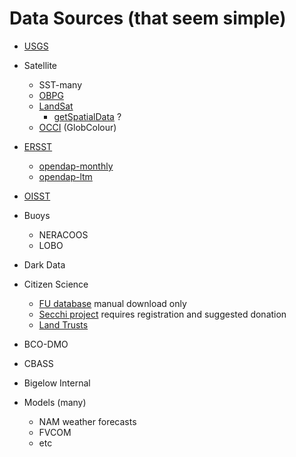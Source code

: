 # Data Sources (that seem simple)

- [USGS](https://www.usgs.gov/products/data-and-tools/apis)

- Satellite
    + SST-many
    + [OBPG](https://oceancolor.gsfc.nasa.gov/)
    + [LandSat](https://www.usgs.gov/land-resources/nli/landsat)
       - [getSpatialData](https://github.com/16EAGLE/getSpatialData) ?
    + [OCCI](https://www.oceancolour.org/) (GlobColour)

- [ERSST](https://www.esrl.noaa.gov/psd/data/gridded/data.noaa.ersst.v5.html)
    + [opendap-monthly](https://www.esrl.noaa.gov/psd/thredds/dodsC/Datasets/noaa.ersst.v5/sst.mnmean.nc)
    + [opendap-ltm](https://www.esrl.noaa.gov/psd/thredds/dodsC/Datasets/noaa.ersst.v5/sst.mon.ltm.1981-2010.nc)

- [OISST](https://www.ncdc.noaa.gov/oisst)

- Buoys
    + NERACOOS
    + LOBO
  
- Dark Data

- Citizen Science
    + [FU database](https://www.eyeonwater.org/) manual download only
    + [Secchi project](http://www.secchidisk.org/) requires registration and suggested donation
    + [Land Trusts](https://mcoascience.org/resources/)
  
- BCO-DMO

- CBASS

- Bigelow Internal

- Models (many)
    + NAM weather forecasts
    + FVCOM
    + etc

